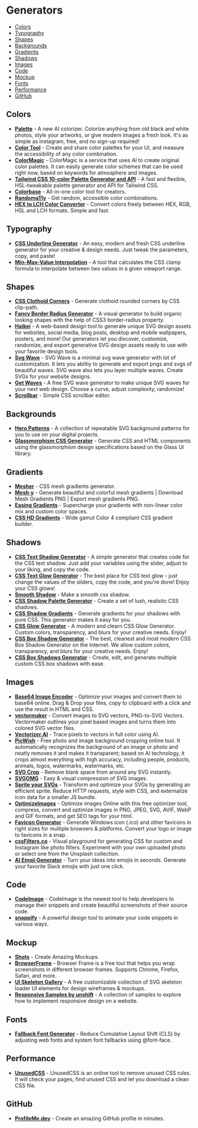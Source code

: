 # Generators

- [Colors](#colors)
- [Typography](#typography)
- [Shapes](#shapes)
- [Backgrounds](#backgrounds)
- [Gradients](#gradients)
- [Shadows](#shadows)
- [Images](#images)
- [Code](#code)
- [Mockup](#mockup)
- [Fonts](#fonts)
- [Performance](#performance)
- [GitHub](#github)

## Colors

- **[Palette](https://palette.fm)** - A new AI colorizer. Colorize anything from old black and white photos, style your artworks, or give modern images a fresh look. It's as simple as instagram, free, and no sign-up required!
- **[Color Tool](https://m2.material.io/resources/color/#!)** - Create and share color palettes for your UI, and measure the accessibility of any color combination.
- **[ColorMagic](https://colormagic.app)** - ColorMagic is a service that uses AI to create original color palettes. It can easily generate color schemes that can be used right now, based on keywords for atmosphere and images.
- **[Tailwind CSS 10-color Palette Generator and API](https://www.tints.dev)** - A fast and flexible, HSL-tweakable palette generator and API for Tailwind CSS.
- **[Colorbase](https://colorbase.app)** - All-in-one color tool for creators.
- **[Randoma11y](https://randoma11y.com)** - Get random, accessible color combinations.
- **[HEX to LCH Color Converter](https://atmos.style/color-converter/hex-to-lch)** - Convert colors freely between HEX, RGB, HSL and LCH formats. Simple and fast.

## Typography

- **[CSS Underline Generator](https://cssbud.com/css-generator/css-underline-generator)** - An easy, modern and fresh CSS underline generator for your creative & design needs. Just tweak the parameters, copy, and paste!
- **[Min-Max-Value Interpolation](https://min-max-calculator.9elements.com)** - A tool that calculates the CSS clamp formula to interpolate between two values in a given viewport range.

## Shapes

- **[CSS Clothoid Corners](https://onotakehiko.dev/clothoid)** - Generate clothoid rounded corners by CSS clip-path.
- **[Fancy Border Radius Generator](https://9elements.github.io/fancy-border-radius)** - A visual generator to build organic looking shapes with the help of CSS3 border-radius property.
- **[Haikei](https://app.haikei.app)** - A web-based design tool to generate unique SVG design assets for websites, social media, blog posts, desktop and mobile wallpapers, posters, and more! Our generators let you discover, customize, randomize, and export generative SVG design assets ready to use with your favorite design tools.
- **[Svg Wave](https://svgwave.in)** - SVG Wave is a minimal svg wave generator with lot of customization. It lets you abiltiy to generate and export pngs and svgs of beautiful waves. SVG wave also lets you layer multiple waves. Create SVGs for your website designs.
- **[Get Waves](https://getwaves.io)** - A free SVG wave generator to make unique SVG waves for your next web design. Choose a curve, adjust complexity, randomize!
- **[Scrollbar](https://scrollbar.app)** - Simple CSS scrollbar editor.

## Backgrounds

- **[Hero Patterns](https://heropatterns.com)** - A collection of repeatable SVG background patterns for you to use on your digital projects.
- **[Glassmorphism CSS Generator](https://ui.glass/generator)** - Generate CSS and HTML components using the glassmorphism design specifications based on the Glass UI library.

## Gradients

- **[Mesher](https://csshero.org/mesher)** - CSS mesh gradients generator.
- **[Mesh·y](https://meshgradient.in)** - Generate beautiful and colorful mesh gradients | Download Mesh Gradients PNG | Export mesh gradients PNG.
- **[Easing Gradients](https://larsenwork.com/easing-gradients)** - Supercharge your gradients with non-linear color mix and custom color spaces.
- **[CSS HD Gradients](https://gradient.style)** - Wide gamut Color 4 compliant CSS gradient builder.

## Shadows

- **[CSS Text Shadow Generator](https://cssbud.com/css-generator/css-text-shadow-generator)** - A simple generator that creates code for the CSS text shadow. Just add your variables using the slider, adjust to your liking, and copy the code.
- **[CSS Text Glow Generator](https://cssbud.com/css-generator/css-text-glow-generator)** - The best place for CSS text glow - just change the values of the sliders, copy the code, and you're done! Enjoy your CSS glows!
- **[Smooth Shadow](https://shadows.brumm.af)** - Make a smooth css shadow.
- **[CSS Shadow Palette Generator](https://www.joshwcomeau.com/shadow-palette)** - Create a set of lush, realistic CSS shadows.
- **[CSS Shadow Gradients](https://alvarotrigo.com/shadow-gradients)** - Generate gradients for your shadows with pure CSS. This generator makes it easy for you.
- **[CSS Glow Generator](https://cssbud.com/css-generator/css-glow-generator)** - A modern and clearn CSS Glow Generator. Custom colors, transparency, and blurs for your creative needs. Enjoy!
- **[CSS Box Shadow Generator](https://cssbud.com/css-generator/css-box-shadow-generator)** - The best, cleanest and most modern CSS Box Shadow Generator on the Internet. We allow custom colors, transparency, and blurs for your creative needs. Enjoy!
- **[CSS Box Shadows Generator](https://boxshadows.xyz)** - Create, edit, and generate multiple custom CSS box shadows with ease.

## Images

- **[Base64 Image Encoder](https://www.base64-image.de)** - Optimize your images and convert them to base64 online. Drag & Drop your files, copy to clipboard with a click and use the result in HTML and CSS.
- **[vectormaker](https://vectormaker.co)** - Convert images to SVG vectors, PNG-to-SVG Vectors. Vectormaker outlines your pixel based images and turns them into colored SVG vector files.
- **[Vectorizer.AI](https://vectorizer.ai)** - Trace pixels to vectors in full color using AI.
- **[PicWish](https://picwish.com/jp/remove-background)** - Free photo and image background cropping online tool. It automatically recognizes the background of an image or photo and neatly removes it and makes it transparent; based on AI technology, it crops almost everything with high accuracy, including people, products, animals, logos, watermarks, watermarks, etc.
- **[SVG Crop](https://svgcrop.com)** - Remove blank space from around any SVG instantly.
- **[SVGOMG](https://jakearchibald.github.io/svgomg)** - Easy & visual compression of SVG images.
- **[Sprite your SVGs](https://sprite-your-svgs.vercel.app)** - Transform and optimize your SVGs by generating an efficient sprite. Reduce HTTP requests, style with CSS, and externalize icon data for a smaller JS bundle.
- **[OptimizeImages](https://www.optimizeimages.com/tool)** - Optimize images Online with this free optimizer tool, compress, convert and optimize images in PNG, JPEG, SVG, AVIF, WebP and GIF formats, and get SEO tags for your html.
- **[Favicon Generator](https://www.favicon.software)** - Generate Windows icon (.ico) and other favicons in right sizes for multiple browsers & platforms. Convert your logo or image to favicons in a snap.
- **[cssFilters.co](https://www.cssfilters.co)** - Visual playground for generating CSS for custom and Instagram like photo filters. Experiment with your own uploaded photo or select one from the Unsplash collection.
- **[AI Emoji Generator](https://emojis.sh)** - Turn your ideas into emojis in seconds. Generate your favorite Slack emojis with just one click.

## Code

- **[CodeImage](https://codeimage.dev)** - CodeImage is the newest tool to help developers to manage their snippets and create beautiful screenshots of their source code.
- **[snappify](https://snappify.com)** - A powerful design tool to animate your code snippets in various ways.

## Mockup

- **[Shots](https://shots.so)** - Create Amazing Mockups.
- **[BrowserFrame](https://browserframe.com)** - Browser Frame is a free tool that helps you wrap screenshots in different browser frames. Supports Chrome, Firefox, Safari, and more.
- **[UI Skeleton Gallery](https://www.brandbird.app/tools/ui-skeleton-gallery)** - A free customizable collection of SVG skeleton loader UI elements for design wireframes & mockups.
- **[Responsive Samples by unshift](https://responsive-samples.unshift.co.jp)** - A collection of samples to explore how to implement responsive design on a website.

## Fonts

- **[Fallback Font Generator](https://screenspan.net/fallback)** - Reduce Cumulative Layout Shift (CLS) by adjusting web fonts and system font fallbacks using @font-face.

## Performance

- **[UnusedCSS](https://unused-css.com)** - UnusedCSS is an online tool to remove unused CSS rules. It will check your pages, find unused CSS and let you download a clean CSS file.

## GitHub

- **[ProfileMe.dev](https://www.profileme.dev)** - Create an amazing GitHub profile in minutes.
